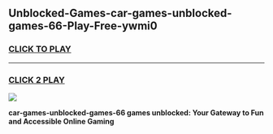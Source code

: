 
## Unblocked-Games-car-games-unblocked-games-66-Play-Free-ywmi0
<h3>
<a href="https://premium76.site?title=car-games-unblocked-games-66&ref=18A1">CLICK TO PLAY</a></h3>
<hr>

<h3>
<a href="https://premium76.site?title=car-games-unblocked-games-66&ref=18A1">CLICK 2 PLAY</a>
  
</h3>

<a href="https://premium76.site?title=car-games-unblocked-games-66&ref=18A1"><img src="https://clearcache.store/games.png"></a>


**car-games-unblocked-games-66 games unblocked: Your Gateway to Fun and Accessible Online Gaming**
